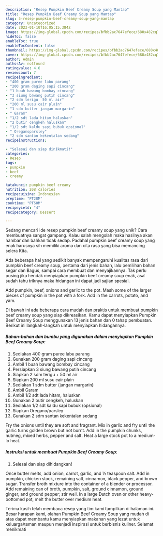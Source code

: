 ```yaml
---
description: "Resep Pumpkin Beef Creamy Soup yang Mantap"
title: "Resep Pumpkin Beef Creamy Soup yang Mantap"
slug: 5-resep-pumpkin-beef-creamy-soup-yang-mantap
category: Uncategorized
date: 2023-01-10T16:05:15.384Z
image: https://img-global.cpcdn.com/recipes/bfbb2ac7647efece/680x482cq70/pumpkin-beef-creamy-soup-foto-resep-utama.jpg
hideToc: false
enableToc: true
enableTocContent: false
thumbnail: https://img-global.cpcdn.com/recipes/bfbb2ac7647efece/680x482cq70/pumpkin-beef-creamy-soup-foto-resep-utama.jpg
cover: https://img-global.cpcdn.com/recipes/bfbb2ac7647efece/680x482cq70/pumpkin-beef-creamy-soup-foto-resep-utama.jpg
author: Admin
authorAv: notfound
ratingvalue: 4.6
reviewcount: 7
recipeingredient:
- "400 gram puree labu parang"
- "200 gram daging sapi cincang"
- "1 buah bawang bombay cincang"
- "3 siung bawang putih cincang"
- "2 sdm terigu  50 ml air"
- "200 ml susu cair plain"
- "1 sdm butter jangan margarin"
- " Garam"
- "1/2 sdt lada hitam haluskan"
- "2 butir cengkeh haluskan"
- "1/2 sdt kaldu sapi bubuk opsional"
- " Oreganoparsley"
- "2 sdm santan kekentalan sedang"
recipeinstructions:

- "Selesai dan siap dinikmati!"
categories:
- Resep
tags:
- pumpkin
- beef
- creamy

katakunci: pumpkin beef creamy 
nutrition: 208 calories
recipecuisine: Indonesian
preptime: "PT28M"
cooktime: "PT60M"
recipeyield: "4"
recipecategory: Dessert

---
```





Sedang mencari ide resep pumpkin beef creamy soup yang unik? Cara membuatnya sangat gampang. Kalau salah mengolah maka hasilnya akan hambar dan bahkan tidak sedap. Padahal pumpkin beef creamy soup yang enak harusnya sih memiliki aroma dan cita rasa yang bisa memancing selera Kita.





Ada beberapa hal yang sedikit banyak mempengaruhi kualitas rasa dari pumpkin beef creamy soup, pertama dari jenis bahan, lalu pemilihan bahan segar dan Bagus, sampai cara membuat dan menyajikannya. Tak perlu pusing jika hendak menyiapkan pumpkin beef creamy soup enak,      asal sudah tahu triknya maka hidangan ini dapat jadi sajian spesial.














Add pumpkin, beef, onions and garlic to the pot. Mash some of the larger pieces of pumpkin in the pot with a fork. Add in the carrots, potato, and yam.






Di bawah ini ada beberapa cara mudah dan praktis untuk membuat pumpkin beef creamy soup yang siap dikreasikan. Kamu dapat menyiapkan Pumpkin Beef Creamy Soup menggunakan 13 jenis bahan dan 0 tahap pembuatan. Berikut ini langkah-langkah untuk menyiapkan hidangannya.

<!--inarticleads1-->

##### Bahan-bahan dan bumbu yang digunakan dalam menyiapkan Pumpkin Beef Creamy Soup:

1. Sediakan 400 gram puree labu parang
1. Gunakan 200 gram daging sapi cincang
1. Ambil 1 buah bawang bombay cincang
1. Persiapkan 3 siung bawang putih cincang
1. Siapkan 2 sdm terigu + 50 ml air
1. Siapkan 200 ml susu cair plain
1. Sediakan 1 sdm butter (jangan margarin)
1. Ambil  Garam
1. Ambil 1/2 sdt lada hitam, haluskan
1. Gunakan 2 butir cengkeh, haluskan
1. Sediakan 1/2 sdt kaldu sapi bubuk (opsional)
1. Siapkan  Oregano/parsley
1. Gunakan 2 sdm santan kekentalan sedang


Fry the onions until they are soft and fragrant. Mix in garlic and fry until the garlic turns golden brown but not burnt. Add in the pumpkin chunks, nutmeg, mixed herbs, pepper and salt. Heat a large stock pot to a medium-lo heat. 

<!--inarticleads2-->

##### Instruksi untuk membuat Pumpkin Beef Creamy Soup:


1. Selesai dan siap dihidangkan!

Once butter melts, add onion, carrot, garlic, and ½ teaspoon salt. Add in pumpkin, chicken stock, remaining salt, cinnamon, black pepper, and brown sugar. Transfer broth mixture into the container of a blender or processor. Add remaining can of broth, pumpkin, salt, ground cinnamon, ground ginger, and ground pepper; stir well. In a large Dutch oven or other heavy-bottomed pot, melt the butter over medium heat. 

Terima kasih telah membaca resep yang tim kami tampilkan di halaman ini. Besar harapan kami, olahan Pumpkin Beef Creamy Soup yang mudah di atas dapat membantu kamu menyiapkan makanan yang lezat untuk keluarga/teman maupun menjadi inspirasi untuk berbisnis kuliner. Selamat menikmati
